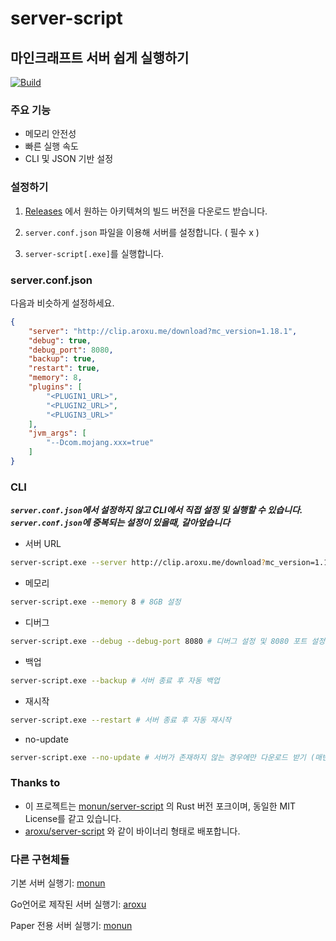 # server-script
## 마인크래프트 서버 쉽게 실행하기 

[![Build](https://github.com/dolphin2410/server-script/actions/workflows/rust.yml/badge.svg)](https://github.com/dolphin2410/server-script/actions/workflows/rust.yml)

### 주요 기능
- 메모리 안전성
- 빠른 실행 속도
- CLI 및 JSON 기반 설정

### 설정하기
1. [Releases](https://github.com/dolphin2410/server-script/releases) 에서 원하는 아키텍쳐의 빌드 버전을 다운로드 받습니다.

2. `server.conf.json` 파일을 이용해 서버를 설정합니다. ( 필수 x )

3. `server-script[.exe]`를 실행합니다.

### server.conf.json
다음과 비슷하게 설정하세요.
```json
{
    "server": "http://clip.aroxu.me/download?mc_version=1.18.1",
    "debug": true,
    "debug_port": 8080,
    "backup": true,
    "restart": true,
    "memory": 8,
    "plugins": [
        "<PLUGIN1_URL>",
        "<PLUGIN2_URL>",
        "<PLUGIN3_URL>"
    ],
    "jvm_args": [
        "--Dcom.mojang.xxx=true"
    ]
}
```

### CLI
***`server.conf.json`에서 설정하지 않고 CLI에서 직접 설정 및 실행할 수 있습니다. `server.conf.json`에 중복되는 설정이 있을때, 갈아엎습니다***
- 서버 URL
```bash
server-script.exe --server http://clip.aroxu.me/download?mc_version=1.18.1 # 서버 jar URL 설정
```
- 메모리
```bash
server-script.exe --memory 8 # 8GB 설정
```
- 디버그
```bash
server-script.exe --debug --debug-port 8080 # 디버그 설정 및 8080 포트 설정
```
- 백업
```bash
server-script.exe --backup # 서버 종료 후 자동 백업
```
- 재시작
```bash
server-script.exe --restart # 서버 종료 후 자동 재시작
```
- no-update
```bash
server-script.exe --no-update # 서버가 존재하지 않는 경우에만 다운로드 받기 (매번 다운로드 하지 않는다)
```

### Thanks to
* 이 프로젝트는 [monun/server-script](https://github.com/monun/server-script) 의 Rust 버전 포크이며, 동일한 MIT License를 같고 있습니다.
* [aroxu/server-script](https://github.com/aroxu/server-script) 와 같이 바이너리 형태로 배포합니다.

### 다른 구현체들
기본 서버 실행기: [monun](https://github.com/monun/server-script/)

Go언어로 제작된 서버 실행기: [aroxu](https://github.com/aroxu/server-script)

Paper 전용 서버 실행기: [monun](https://github.com/monun/server-script/tree/paper)
